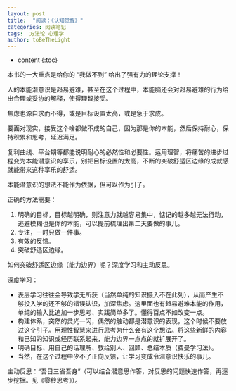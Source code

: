 ```yaml
---
layout: post
title:  "阅读：《认知觉醒》"
categories: 阅读笔记
tags:  方法论 心理学
author: toBeTheLight
---
```


* content
{:toc}






本书的一大重点是给你的 “我做不到” 给出了强有力的理论支撑！

人的本能潜意识是趋易避难，甚至在这个过程中，本能脑还会对趋易避难的行为给出合理或妥协的解释，使得理智接受。

焦虑也源自求而不得，或是目标设置太高，或是急于求成。

要面对现实，接受这个啥都做不成的自己，因为那是你的本能，然后保持耐心，保持积累和思考，延迟满足。

复利曲线、平台期等都能说明耐心的必然性和必要性。运用理智，将痛苦的进步过程变为本能潜意识的享乐，别把目标设置的太高，不断的突破舒适区边缘的成就感就能带来这种享乐的舒适。

本能潜意识的想法不能作为依据，但可以作为引子。

正确的方法需要：
1. 明确的目标，目标越明确，则注意力就越容易集中，惦记的越多越无法行动，逃避模糊也是你的本能，可以提前梳理出第二天要做的事儿。
2. 专注，一时只做一件事。
3. 有效的反馈。
4. 突破舒适区边缘。

如何突破舒适区边缘（能力边界）呢？深度学习和主动反思。

深度学习：
* 表层学习往往会导致学无所获（当然单纯的知识摄入不在此列），从而产生不够投入学的还不够的错误认识，加深焦虑。这里面也有趋易避难本能的作用，单纯的输入比追加一步思考、实践简单多了。懂得百点不如改变一点。
* 构建体系，突然的灵光一闪，偶然的触动都是潜意识的表现，这个时候不要放过这个引子。用理性智慧来进行思考为什么会有这个想法。将这些新鲜的内容和已知的知识或经历联系起来，能力边界一点点的就扩展开了。
* 明确目标、用自己的话理解、教给别人、回顾、总结本质（费曼学习法）。
* 当然，在这个过程中少不了正向反馈，让学习变成令潜意识快乐的事儿。

主动反思：“吾日三省吾身”（可以结合潜意思作答，对反思的问题快速作答，再逐步挖掘。见《零秒思考》）。